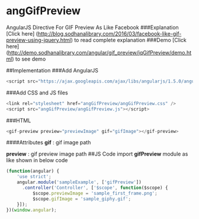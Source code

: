 # angGifPreview
AngularJS Directive For GIF Preview As Like Facebook
###Explanation
[Click here] (http://blog.sodhanalibrary.com/2016/03/facebook-like-gif-preview-using-jquery.html) to read complete explanation
###Demo
[Click here] (http://demo.sodhanalibrary.com/angular/gif_preview/jqGifPreview/demo.html) to see demo

##Implementation
###Add AngularJS 
```js
<script src="https://ajax.googleapis.com/ajax/libs/angularjs/1.5.0/angular.min.js"></script>
```
###Add CSS and JS files
```js
<link rel="stylesheet" href="angGifPreview/angGifPreview.css" />
<script src="angGifPreview/angGifPreview.js"></script>
```
###HTML 
```js
<gif-preview preview="previewImage" gif="gifImage"></gif-preview>
```
####Attributes
**gif** : gif image path

**preview** : gif preview image path
##JS Code
import **gifPreview** module as like shown in below code
```js
(function(angular) {
	'use strict';
	angular.module('sampleExample', ['gifPreview'])
	  .controller('Controller', ['$scope', function($scope) {
	      $scope.previewImage = 'sample_first_frame.png';
	      $scope.gifImage = 'sample_giphy.gif';
	}]);
})(window.angular);
```
